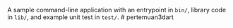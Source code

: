 A sample command-line application with an entrypoint in `bin/`, library code
in `lib/`, and example unit test in `test/`.
#   p e r t e m u a n 3 d a r t  
 